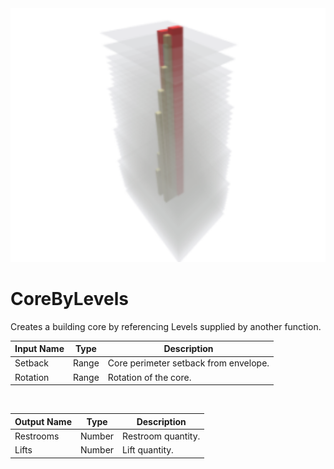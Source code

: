 <img src="preview.png" width="512">
            
# CoreByLevels

Creates a building core by referencing Levels supplied by another function.

|Input Name|Type|Description|
|---|---|---|
|Setback|Range|Core perimeter setback from envelope.|
|Rotation|Range|Rotation of the core.|


<br>

|Output Name|Type|Description|
|---|---|---|
|Restrooms|Number|Restroom quantity.|
|Lifts|Number|Lift quantity.|

